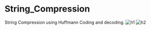 # String_Compression
String Compression using Huffmann Coding and decoding.
![h1](https://user-images.githubusercontent.com/76402029/192138057-96f42fb7-01e3-4d22-9342-bd39f37a3fc9.PNG)
![h2](https://user-images.githubusercontent.com/76402029/192138063-beb9d47f-4232-4e4d-bf3e-2ac30e45b169.PNG)
